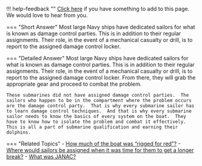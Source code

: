 !!! help-feedback ""
    [Click here](https://other.example.com/feedback) if you have something to add to this page. We would love to hear from you.

=== "Short Answer"
    Most large Navy ships have dedicated sailors for what is known as damage control parties. This is in addition to their regular assignments. Their role, in the event of a mechanical casualty or drill, is to report to the assigned damage control locker.

=== "Detailed Answer"
    Most large Navy ships have dedicated sailors for what is known as damage control parties.  This is in addition to their regular assignments.  Their role, in the event of a mechanical casualty or drill, is to report to the assigned damage control locker.  From there, they will grab the appropriate gear and proceed to combat the problem.
    
    These submarines did not have assigned damage control parties.  The sailors who happen to be in the compartment where the problem occurs are the damage control party.  That is why every submarine sailor has to learn damage control techniques.  And that is why every submarine sailor needs to know the basics of every system on the boat.  They have to know how to isolate the problem and combat it effectively.  This is all a part of submarine qualification and earning their dolphins.

=== "Related Topics"
    - [How much of the boat was “rigged for red”?](./how-much-of-the-boat-was-rigged-for-red.md)
    - [Where would sailors be assigned when it was time for them to get a longer break?](./where-would-sailors-be-assigned-when-it-was-time-for-them-to-get-a-longer-break.md)
    - [What was JANAC?](./what-was-janac.md)
